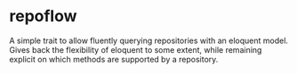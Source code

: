 repoflow
========

A simple trait to allow fluently querying repositories with an eloquent model. Gives back the flexibility of eloquent to some extent, while remaining explicit on which methods are supported by a repository.


